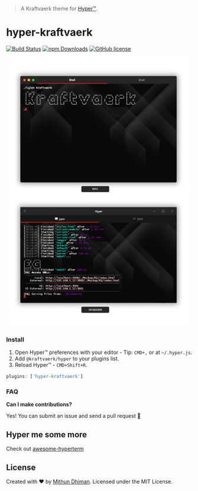 > A Kraftvaerk theme for [Hyper™](http://hyper.is).

# hyper-kraftvaerk

[![Build Status](https://img.shields.io/travis/kraftvaerk/hyper-kraftvaerk.svg?style=flat-square)](https://travis-ci.org/kraftvaerk/hyper-kraftvaerk)
[![npm Downloads](https://img.shields.io/npm/dt/hyper-kraftvaerk.svg?style=flat-square)](https://www.npmjs.com/package/@kraftvaerk/hyper)
[![GitHub license](https://img.shields.io/github/license/kraftvaerk/hyper-kraftvaerk.svg?style=flat-square)](https://github.com/kraftvaerk/hyper-kraftvaerk/blob/master/LICENSE)

![hyper](screenshot.png)

### Install

1. Open Hyper™ preferences with your editor - Tip: `CMD+,` or at `~/.hyper.js`.
2. Add `@kraftvaerk/hyper` to your plugins list.
3. Reload Hyper™ - `CMD+Shift+R`.

```js
plugins: ['hyper-kraftvaerk']
```

### FAQ

**Can I make contributions?**

Yes! You can submit an issue and send a pull request :tada:

## Hyper me some more 
Check out [awesome-hyperterm](https://github.com/bnb/awesome-hyperterm)

## License
Created with ♥ by [Mithun Dhiman](https://github.com/mi2oon). Licensed under the MIT License.

